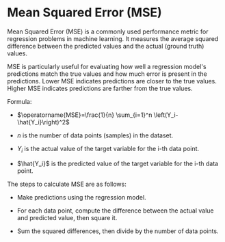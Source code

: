 # Mean Squared Error (MSE)

Mean Squared Error (MSE) is a commonly used performance metric for regression problems in machine learning. It measures the average squared difference between the predicted values and the actual (ground truth) values.

MSE is particularly useful for evaluating how well a regression model's predictions match the true values and how much error is present in the predictions. Lower MSE indicates predictions are closer to the true values. Higher MSE indicates predictions are farther from the true values.

Formula:

* $\operatorname{MSE}=\frac{1}{n} \sum_{i=1}^n \left(Y_i-\hat{Y_i}\right)^2$

* $n$ is the number of data points (samples) in the dataset.

* $Y_i$ is the actual value of the target variable for the i-th data point.

* $\hat{Y_i}$ is the predicted value of the target variable for the i-th data point.

The steps to calculate MSE are as follows:

* Make predictions using the regression model.

* For each data point, compute the difference between the actual value and predicted value, then square it.

* Sum the squared differences, then divide by the number of data points.

